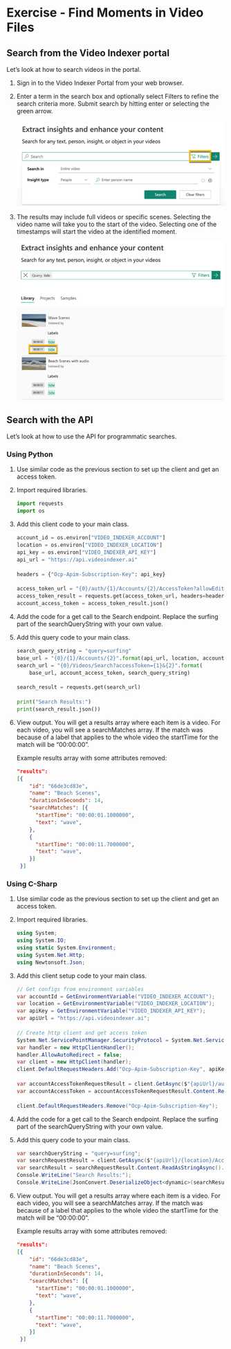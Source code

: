 # Exercise - Find Moments in Video Files

## Search from the Video Indexer portal

Let’s look at how to search videos in the portal.

1. Sign in to the Video Indexer Portal from your web browser.
1. Enter a term in the search box and optionally select Filters to refine the search criteria more. Submit search by hitting enter or selecting the green arrow.

    ![Screen shot of search box with “Filters” selected.](media/video-indexer-search-with-filter-ssm.png)

1. The results may include full videos or specific scenes. Selecting the video name will take you to the start of the video. Selecting one of the timestamps will start the video at the identified moment.

    ![Screen shot of search results with specific moments in the result.](media/video-indexer-search-results-ssm.png)

## Search with the API

Let’s look at how to use the API for programmatic searches.

### Using Python

1. Use similar code as the previous section to set up the client and get an access token.
1. Import required libraries.

    ```python
    import requests
    import os
    ```

1. Add this client code to your main class.

    ```python
    account_id = os.environ["VIDEO_INDEXER_ACCOUNT"]
    location = os.environ["VIDEO_INDEXER_LOCATION"]
    api_key = os.environ["VIDEO_INDEXER_API_KEY"]
    api_url = "https://api.videoindexer.ai"

    headers = {"Ocp-Apim-Subscription-Key": api_key}

    access_token_url = "{0}/auth/{1}/Accounts/{2}/AccessToken?allowEdit=true".format(api_url, location, account_id)
    access_token_result = requests.get(access_token_url, headers=headers)
    account_access_token = access_token_result.json()
    ```

1. Add the code for a get call to the Search endpoint. Replace the surfing part of the searchQueryString with your own value.
1. Add this query code to your main class.

    ```python
    search_query_string = "query=surfing"
    base_url = "{0}/{1}/Accounts/{2}".format(api_url, location, account_id)
    search_url = "{0}/Videos/Search?accessToken={1}&{2}".format(
        base_url, account_access_token, search_query_string)

    search_result = requests.get(search_url)

    print("Search Results:")
    print(search_result.json())
    ```

1. View output. You will get a results array where each item is a video. For each video, you will see a searchMatches array. If the match was because of a label that applies to the whole video the startTime for the match will be “00:00:00”.

    Example results array with some attributes removed:

    ```json
    "results":
    [{
    	"id": "66de3cd83e",
    	"name": "Beach Scenes",
    	"durationInSeconds": 14,
    	"searchMatches": [{
	      "startTime": "00:00:01.1000000",
	      "text": "wave",
	    },
	    {
	      "startTime": "00:00:11.7000000",
	      "text": "wave",
	    }]
     }]
    ```

### Using C-Sharp

1. Use similar code as the previous section to set up the client and get an access token.
1. Import required libraries.

    ```csharp
    using System;
    using System.IO;
    using static System.Environment;
    using System.Net.Http;
    using Newtonsoft.Json;
    ```

1. Add this client setup code to your main class.

    ```csharp
    // Get configs from environment variables
    var accountId = GetEnvironmentVariable("VIDEO_INDEXER_ACCOUNT"); 
    var location = GetEnvironmentVariable("VIDEO_INDEXER_LOCATION");
    var apiKey = GetEnvironmentVariable("VIDEO_INDEXER_API_KEY"); 
    var apiUrl = "https://api.videoindexer.ai";

    // Create http client and get access token
    System.Net.ServicePointManager.SecurityProtocol = System.Net.ServicePointManager.SecurityProtocol | System.Net.SecurityProtocolType.Tls12;
    var handler = new HttpClientHandler(); 
    handler.AllowAutoRedirect = false; 
    var client = new HttpClient(handler);
    client.DefaultRequestHeaders.Add("Ocp-Apim-Subscription-Key", apiKey); 

    var accountAccessTokenRequestResult = client.GetAsync($"{apiUrl}/auth/{location}/Accounts/{accountId}/AccessToken?allowEdit=true").Result;
    var accountAccessToken = accountAccessTokenRequestResult.Content.ReadAsStringAsync().Result.Replace("\"", "");

    client.DefaultRequestHeaders.Remove("Ocp-Apim-Subscription-Key");
    ```

1. Add the code for a get call to the Search endpoint. Replace the surfing part of the searchQueryString with your own value.
1. Add this query code to your main class.

    ```csharp
    var searchQueryString = "query=surfing";
    var searchRequestResult = client.GetAsync($"{apiUrl}/{location}/Accounts/{accountId}/Videos/Search?accessToken={accountAccessToken}&{searchQueryString}").Result;
    var searchResult = searchRequestResult.Content.ReadAsStringAsync().Result;
    Console.WriteLine("Search Results:");
    Console.WriteLine(JsonConvert.DeserializeObject<dynamic>(searchResult));
    ```

1. View output. You will get a results array where each item is a video. For each video, you will see a searchMatches array. If the match was because of a label that applies to the whole video the startTime for the match will be “00:00:00”.

    Example results array with some attributes removed:

    ```json
    "results":
    [{
    	"id": "66de3cd83e",
    	"name": "Beach Scenes",
    	"durationInSeconds": 14,
    	"searchMatches": [{
	      "startTime": "00:00:01.1000000",
	      "text": "wave",
	    },
	    {
	      "startTime": "00:00:11.7000000",
	      "text": "wave",
	    }]
     }]
    ```
